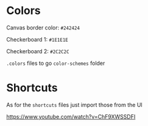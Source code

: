 # Colors

Canvas border color: `#242424`

Checkerboard 1: `#1E1E1E`

Checkerboard 2: `#2C2C2C`

`.colors` files to go `color-schemes` folder

# Shortcuts 

As for the `shortcuts` files just import those from the UI

https://www.youtube.com/watch?v=ChF9XWSSDFI

